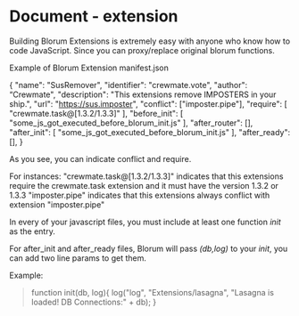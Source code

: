 # Document - extension

Building Blorum Extensions is extremely easy with anyone who know how to code JavaScript. Since you can proxy/replace original blorum functions.

Example of Blorum Extension manifest.json

{
    "name": "SusRemover",
    "identifier": "crewmate.vote",
    "author": “Crewmate",
    "description": "This extensions remove IMPOSTERS in your ship.",
    "url": "https://sus.imposter",
    "conflict": ["imposter.pipe"],
    "require": [
        "crewmate.task@[1.3.2/1.3.3]"
        ],
    "before_init": [
        "some_js_got_executed_before_blorum_init.js"
    ],
    "after_router": [],
    "after_init": [
        "some_js_got_executed_before_blorum_init.js"
    ],
    "after_ready": [],
}

As you see, you can indicate conflict and require.

For instances: 
"crewmate.task@[1.3.2/1.3.3]" indicates that this extensions require the crewmate.task extension and it must have the version 1.3.2 or 1.3.3
"imposter.pipe" indicates that this extensions always conflict with extension "imposter.pipe"

In every of your javascript files, you must include at least one function _init_ as the entry.

For after_init and after_ready files, Blorum will pass _(db,log)_ to your _init_, you can add two line params to get them.

Example:

> function init(db, log){
>   log("log", "Extensions/lasagna", "Lasagna is loaded! DB Connections:" + db);
> }